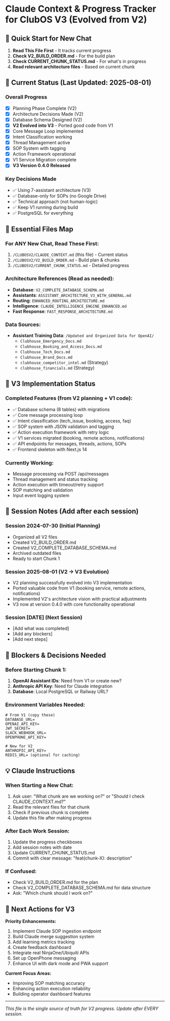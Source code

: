 # Claude Context & Progress Tracker for ClubOS V3 (Evolved from V2)

## 🎯 Quick Start for New Chat
1. **Read This File First** - It tracks current progress
2. **Check V2_BUILD_ORDER.md** - For the build plan
3. **Check CURRENT_CHUNK_STATUS.md** - For what's in progress
4. **Read relevant architecture files** - Based on current chunk

## 📍 Current Status (Last Updated: 2025-08-01)

### Overall Progress
- [x] Planning Phase Complete (V2)
- [x] Architecture Decisions Made (V2)
- [x] Database Schema Designed (V2)
- [x] **V2 Evolved into V3** - Ported good code from V1
- [x] Core Message Loop implemented
- [x] Intent Classification working
- [x] Thread Management active
- [x] SOP System with tagging
- [x] Action Framework operational
- [x] V1 Service Migration complete
- [x] **V3 Version 0.4.0 Released**

### Key Decisions Made
- ✅ Using 7-assistant architecture (V3)
- ✅ Database-only for SOPs (no Google Drive)
- ✅ Technical approach (not human-logic)
- ✅ Keep V1 running during build
- ✅ PostgreSQL for everything

## 📁 Essential Files Map

### For ANY New Chat, Read These First:
1. `/CLUBOSV2/CLAUDE_CONTEXT.md` (this file) - Current status
2. `/CLUBOSV2/V2_BUILD_ORDER.md` - Build plan & chunks
3. `/CLUBOSV2/CURRENT_CHUNK_STATUS.md` - Detailed progress

### Architecture References (Read as needed):
- **Database**: `V2_COMPLETE_DATABASE_SCHEMA.md`
- **Assistants**: `ASSISTANT_ARCHITECTURE_V3_WITH_GENERAL.md`
- **Routing**: `ENHANCED_ROUTING_ARCHITECTURE.md`
- **Intelligence**: `CLAUDE_INTELLIGENCE_ENGINE_ENHANCED.md`
- **Fast Response**: `FAST_RESPONSE_ARCHITECTURE.md`

### Data Sources:
- **Assistant Training Data**: `/Updated and Organized Data for OpenAI/`
  - `Clubhouse_Emergency_Docs.md`
  - `Clubhouse_Booking_and_Access_Docs.md`
  - `Clubhouse_Tech_Docs.md`
  - `Clubhouse_Brand_Docs.md`
  - `clubhouse_competitor_intel.md` (Strategy)
  - `clubhouse_financials.md` (Strategy)

## 🚧 V3 Implementation Status

### Completed Features (from V2 planning + V1 code):
- ✅ Database schema (8 tables) with migrations
- ✅ Core message processing loop
- ✅ Intent classification (tech_issue, booking, access, faq)
- ✅ SOP system with JSON validation and tagging
- ✅ Action execution framework with retry logic
- ✅ V1 services migrated (booking, remote actions, notifications)
- ✅ API endpoints for messages, threads, actions, SOPs
- ✅ Frontend skeleton with Next.js 14

### Currently Working:
- Message processing via POST /api/messages
- Thread management and status tracking
- Action execution with timeout/retry support
- SOP matching and validation
- Input event logging system

## 📝 Session Notes (Add after each session)

### Session 2024-07-30 (Initial Planning)
- Organized all V2 files
- Created V2_BUILD_ORDER.md
- Created V2_COMPLETE_DATABASE_SCHEMA.md
- Archived outdated files
- Ready to start Chunk 1

### Session 2025-08-01 (V2 → V3 Evolution)
- V2 planning successfully evolved into V3 implementation
- Ported valuable code from V1 (booking service, remote actions, notifications)
- Implemented V2's architecture vision with practical adjustments
- V3 now at version 0.4.0 with core functionality operational

### Session [DATE] (Next Session)
- [Add what was completed]
- [Add any blockers]
- [Add next steps]

## 🔴 Blockers & Decisions Needed

### Before Starting Chunk 1:
1. **OpenAI Assistant IDs**: Need from V1 or create new?
2. **Anthropic API Key**: Need for Claude integration
3. **Database**: Local PostgreSQL or Railway URL?

### Environment Variables Needed:
```env
# From V1 (copy these)
DATABASE_URL=
OPENAI_API_KEY=
JWT_SECRET=
SLACK_WEBHOOK_URL=
OPENPHONE_API_KEY=

# New for V2
ANTHROPIC_API_KEY=
REDIS_URL= (optional for caching)
```

## 💡 Claude Instructions

### When Starting a New Chat:
1. Ask user: "What chunk are we working on?" or "Should I check CLAUDE_CONTEXT.md?"
2. Read the relevant files for that chunk
3. Check if previous chunk is complete
4. Update this file after making progress

### After Each Work Session:
1. Update the progress checkboxes
2. Add session notes with date
3. Update CURRENT_CHUNK_STATUS.md
4. Commit with clear message: "feat(chunk-X): description"

### If Confused:
- Check V2_BUILD_ORDER.md for the plan
- Check V2_COMPLETE_DATABASE_SCHEMA.md for data structure
- Ask: "Which chunk should I work on?"

## 🎯 Next Actions for V3

**Priority Enhancements:**
1. Implement Claude SOP ingestion endpoint
2. Build Claude merge suggestion system
3. Add learning metrics tracking
4. Create feedback dashboard
5. Integrate real NinjaOne/Ubiquiti APIs
6. Set up OpenPhone messaging
7. Enhance UI with dark mode and PWA support

**Current Focus Areas:**
- Improving SOP matching accuracy
- Enhancing action execution reliability
- Building operator dashboard features

---
*This file is the single source of truth for V2 progress. Update after EVERY session.*